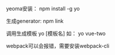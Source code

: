 yeoma安装：
 npm install -g yo

生成generator:
  npm link

调用生成模板
  yo [模板名]
  如： yo vue-two

webpack可以会报错，需要安装webpack-cli